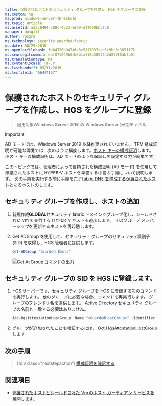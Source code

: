 ```yaml
---
title: 保護されたホストのセキュリティ グループを作成し、HGS をグループに登録
ms.custom: na
ms.prod: windows-server-threshold
ms.topic: article
ms.assetid: a12c8494-388c-4523-8d70-df9400bbc2c0
manager: dongill
author: rpsqrd
ms.technology: security-guarded-fabric
ms.date: 08/29/2018
ms.openlocfilehash: fb84720b94746a3c5757037ceb5c9bc8c965ff7f
ms.sourcegitcommit: eaf071249b6eb6b1a758b38579a2d87710abfb54
ms.translationtype: MT
ms.contentlocale: ja-JP
ms.lasthandoff: 05/31/2019
ms.locfileid: "66447167"
---
```

# <a name="create-a-security-group-for-guarded-hosts-and-register-the-group-with-hgs"></a>保護されたホストのセキュリティ グループを作成し、HGS をグループに登録

>適用対象:Windows Server 2016 の Windows Server (半期チャネル)

>[!IMPORTANT]
>AD モードでは、Windows Server 2019 以降推奨されていません。 TPM 構成証明が可能な環境では、次のように構成します。[ホスト キーの構成証明](guarded-fabric-initialize-hgs-key-mode.md)します。 ホスト キーの構成証明は、AD モードのような保証しを設定する方が簡単です。 


このトピックでは、管理者によって信頼された構成証明 (AD モード) を使用して保護されたホストに HYPER-V ホストを準備する中間の手順について説明します。 次の手順を実行する前に手順を完了[fabric DNS を構成する保護されたホストとなるホストの](guarded-fabric-configuring-fabric-dns-ad.md)します。


## <a name="create-a-security-group-and-add-hosts"></a>セキュリティ グループを作成し、ホストの追加

1. 新規作成**GLOBAL**セキュリティ fabric ドメインでグループ化し、シールドされた Vm を実行する HYPER-V ホストを追加します。 そのグループ メンバーシップを更新するホストを再起動します。

2. Get ADGroup を使用して、セキュリティ グループのセキュリティ識別子 (SID) を取得し、HGS 管理者に提供します。 

    ```powershell
    Get-ADGroup "Guarded Hosts"
    ```

    ![Get AdGroup コマンドの出力](../media/Guarded-Fabric-Shielded-VM/guarded-host-get-adgroup.png)

## <a name="register-the-sid-of-the-security-group-with-hgs"></a>セキュリティ グループの SID を HGS に登録します。  

1. HGS サーバーでは、セキュリティ グループを HGS に登録する次のコマンドを実行します。 
   他のグループに必要な場合、コマンドを再実行します。 
   グループのフレンドリ名を提供します。 
   Active Directory セキュリティ グループの名前と一致する必要はありません。 

   ```powershell
   Add-HgsAttestationHostGroup -Name "<GuardedHostGroup>" -Identifier "<SID>"
   ```

2. グループが追加されたことを検証するには、 [Get HgsAttestationHostGroup](https://technet.microsoft.com/library/mt652172.aspx)します。 

## <a name="next-step"></a>次の手順

> [!div class="nextstepaction"]
> [構成証明を確認する](guarded-fabric-confirm-hosts-can-attest-successfully.md)


## <a name="see-also"></a>関連項目

- [保護されたホストとシールドされた Vm のホスト ガーディアン サービスを展開します。](guarded-fabric-deploying-hgs-overview.md)
